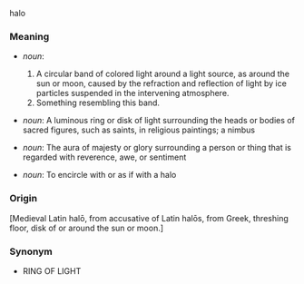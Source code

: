 halo
### Meaning
+ _noun_:
   1. A circular band of colored light around a light source, as around the sun or moon, caused by the refraction and reflection of light by ice particles suspended in the intervening atmosphere.
   2. Something resembling this band.
+ _noun_: A luminous ring or disk of light surrounding the heads or bodies of sacred figures, such as saints, in religious paintings; a nimbus
+ _noun_: The aura of majesty or glory surrounding a person or thing that is regarded with reverence, awe, or sentiment

+ _noun_: To encircle with or as if with a halo

### Origin

[Medieval Latin halō, from accusative of Latin halōs, from Greek, threshing floor, disk of or around the sun or moon.]

### Synonym

+ RING OF LIGHT


